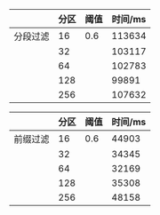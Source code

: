 
|          | 分区 | 阈值 | 时间/ms |
| -------- | ---- | ---- | ------- |
| 分段过滤 | 16   | 0.6  | 113634  |
|          | 32   |      | 103117  |
|          | 64   |      | 102783  |
|          | 128  |      | 99891   |
|          | 256  |      | 107632  |

|          | 分区 | 阈值 | 时间/ms |
| -------- | ---- | ---- | ------- |
| 前缀过滤 | 16   | 0.6  | 44903   |
|          | 32   |      | 34345   |
|          | 64   |      | 32169   |
|          | 128  |      | 35308   |
|          | 256  |      | 48158   |

